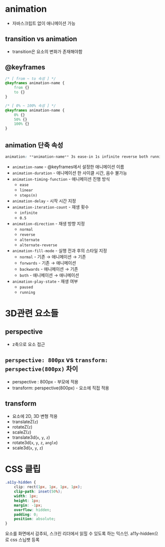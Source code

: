 # animation

- 자바스크립트 없이 애니메이션 가능

## transition vs animation

- transition은 요소의 변화가 존재해야함

## @keyframes

```css
/* [ from ~ to 속성 ] */
@keyframes animation-name {
	from {}
	to {}
}

/* [ 0% ~ 100% 속성 ] */
@keyframes animation-name {
	0% {}
	50% {}
	100% {}
}
```

## animation 단축 속성

```css
animation: **animation-name** 3s ease-in 1s infinite reverse both running ;
```

- `animation-name` - @keyframes에서 설정한 애니메이션 이름
- `animation-duration` - 애니메이션 한 사이클 시간, 음수 불가능
- `animation-timing-function` - 애니메이션 진행 방식
    - `ease`
    - `linear`
    - `steps(n)`
- `animation-delay` - 시작 시간 지정
- `animation-iteration-count` - 재생 횟수
    - `infinite`
    - `0.5`
- `animation-direction` - 재생 방향 지정
    - `normal`
    - `reverse`
    - `alternate`
    - `alternate-reverse`
- `animation-fill-mode` - 실행 전과 후의 스타일 지정
    - `normal` - 기존 → 애니메이션 → 기존
    - `forwards` - 기존 → 애니메이션
    - `backwards` - 애니메이션 → 기존
    - `both` - 애니메이션 → 애니메이션
- `animation-play-state` - 재생 여부
    - `paused`
    - `running`

# 3D관련 요소들

## perspective

- z축으로 요소 접근

## **`perspective: 800px` vs `transform: perspective(800px)`** 차이

- perspective : 800px - 부모에 적용
- transform: perspective(800px) - 요소에 직접 적용

## transform

- 요소에 2D, 3D 변형 적용
- translateZ(`z`)
- rotateZ(`z`)
- scaleZ(`z`)
- translate3d(`x`, `y`, `z`)
- rotate3d(`x`, `y`, `z`, `angle`)
- scale3d(`x`, `y`, `z`)

# CSS 클립

```css
.a11y-hidden {
	clip: rect(1px, 1px, 1px, 1px);
	clip-path: inset(50%);
	width: 1px;
	height: 1px;
	margin: -1px;
	overflow: hidden;
	padding: 0;
	position: absolute;
}
```

요소를 화면에서 감추되, 스크린 리더에서 읽힐 수 있도록 하는 믹스인. a11y-hidden으로 css 스닙팻 등록
